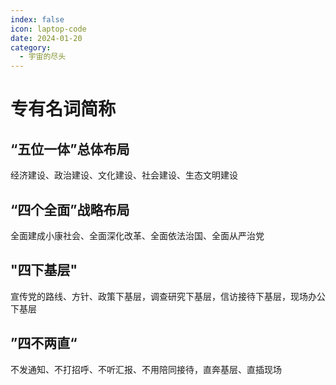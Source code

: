```yaml
---
index: false
icon: laptop-code
date: 2024-01-20
category:
  - 宇宙的尽头
---
```


# 专有名词简称

## “五位一体”总体布局

经济建设、政治建设、文化建设、社会建设、生态文明建设

## “四个全面”战略布局

全面建成小康社会、全面深化改革、全面依法治国、全面从严治党

## "四下基层"

宣传党的路线、方针、政策下基层，调查研究下基层，信访接待下基层，现场办公下基层

## ”四不两直“

不发通知、不打招呼、不听汇报、不用陪同接待，直奔基层、直插现场
